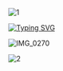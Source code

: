 ![1](https://64.media.tumblr.com/51499a429d31f7f8186596154627eb61/fecefee341b7fe4d-54/s2048x3072/732570d98012caf47a111a579bfc232a8355b58e.pnj)

             
<a href="https://git.io/typing-svg"><img src="https://readme-typing-svg.demolab.com?font=Fira+Code&pause=1000&color=40685E&center=true&width=435&lines=MOTHERS+%231+SPECIAL+BOY+JARED+!!!!1!;JARED+LOVES+HIS+FRIENDS%2C+HIS+FAMILY%2C;AND+YOU!+%E2%80%A2%3A%5D" alt="Typing SVG" /></a>

![IMG_0270](https://github.com/user-attachments/assets/c075530e-0f82-4316-b4a8-4de4b73fd7e4)


![2](https://64.media.tumblr.com/036342570f35538cb3bdb28e1bd15ff8/f95dc1b64aa23caa-3d/s2048x3072/f1d4780806faa3f7f5ab19d0d539cb4bee9e0aad.pnj)
